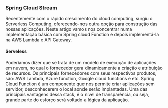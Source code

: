 ### Spring Cloud Stream

Recentemente com o rápido crescimento do cloud computing, surgiu o Serverless Computing, oferecendo-nos outra opção para construção das nossas aplicações.
Neste artigo vamos nos concentrar numa implementação básica com Spring cloud Function e depois implementá-la na AWS Lambda e API Gateway.

#### Serveless
Poderíamos dizer que se trata de um modelo de execução de aplicações em nuvem, no qual o fornecedor gera dinamicamente a criação e atribuição de recursos.
Os principais fornecedores com seus respectivos produtos, são: AWS Lambda, Azure function, Google cloud functions e etc.
Spring Cloud Function é um componente que nos permite criar aplicações sem servidor, desconhecerem o local aonde serão implantadas. Uma das principais vantagens dessa stack, é o nivel de transparência, ou seja, grande parte do esforço será voltado a lógica da aplicação.

